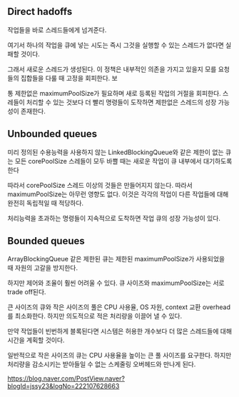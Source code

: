 Direct hadoffs
---
작업들을 바로 스레드들에게 넘겨준다.

여기서 하나의 작업을 큐에 넣는 시도는 즉시 그것을 실행할 수 있는 스레드가 없다면 실패할 것이다. 

그래서 새로운 스레드가 생성된다. 이 정책은 내부적인 의존을 가지고 있을지 모를 요청들의 집합들을 다룰 때 고정을 회피한다. 보

통 제한없은 maximumPoolSize가 필요하며 새로 등록된 작업의 거절을 회피한다. 스레들이 처리할 수 있는 것보다 더 빨리 명령들이 도작하면 제한없은 스레드의 성장 가능성이 존재한다.


Unbounded queues
---
미리 정의된 수용능력을 사용하지 않는 LinkedBlockingQueue와 같은 제한이 없는 큐는 모든 corePoolSize 스레들이 모두 바쁠 때는 새로운 작업이 큐 내부에서 대기하도록 한다

따라서 corePoolSize 스레드 이상의 것들은 만들어지지 않는다. 따라서 maximumPoolSize는 아무런 영향도 없다. 이것은 각각의 작업이 다른 작업들에 대해 완전히 독립적일 때 적당하다. 

처리능력을 초과하는 명령들이 지속적으로 도착하면  작업 큐의 성장 가능성이 있다.

Bounded queues
---

ArrayBlockingQueue 같은 제한된 큐는 제한된 maximumPoolSize가 사용되었을 때 자원의 고갈을 방지한다. 

하지만 제어와 조율이 훨씬 어려울 수 있다. 큐 사이즈와 maximumPoolSize는 서로 trade off된다. 

큰 사이즈의 큐와 작은 사이즈의 풀은 CPU 사용율, OS 자원, context 교환 overhead를  최소화한다. 하지만 의도적으로 적은 처리량을 이끌어 낼 수 있다. 

만약 작업들이 빈번하게 블록된다면 시스템은 허용한 개수보다 더 많은 스레드들에 대해 시간을 계획할 것이다.

일반적으로 작은 사이즈의 큐는 CPU 사용율을 높이는 큰 풀 사이즈를 요구한다. 하지만 처리량을 감소시키는 받아들일 수 없는 스케줄링 오버헤드와 만나게 된다.





https://blog.naver.com/PostView.naver?blogId=jssy23&logNo=222107628663
